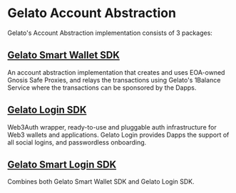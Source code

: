 # Gelato Account Abstraction
Gelato's Account Abstraction implementation consists of 3 packages:

## [Gelato Smart Wallet SDK](./packages/smart-wallet/README.md)
An account abstraction implementation that creates and uses EOA-owned Gnosis Safe Proxies, and relays the transactions using Gelato's 1Balance Service where the transactions can be sponsored by the Dapps.

## [Gelato Login SDK](./packages/gelato-login/README.md)
Web3Auth wrapper, ready-to-use and pluggable auth infrastructure for Web3 wallets and applications. Gelato Login provides Dapps the support of all social logins, and passwordless onboarding.

## [Gelato Smart Login SDK](./packages/gelato-smart-login/README.md)
Combines both Gelato Smart Wallet SDK and Gelato Login SDK.
